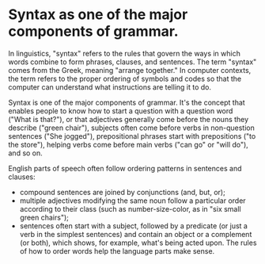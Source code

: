 # Syntax as one of the major components of grammar.

In linguistics, "syntax" refers to the rules that govern the ways in which words combine to form phrases, clauses, and sentences. The term "syntax" comes from the Greek, meaning "arrange together." In computer contexts, the term refers to the proper ordering of symbols and codes so that the computer can understand what instructions are telling it to do.

Syntax is one of the major components of grammar. It's the concept that enables people to know how to start a question with a question word ("What is that?"), or that adjectives generally come before the nouns they describe ("green chair"), subjects often come before verbs in non-question sentences ("She jogged"), prepositional phrases start with prepositions ("to the store"), helping verbs come before main verbs ("can go" or "will do"), and so on.

English parts of speech often follow ordering patterns in sentences and clauses:
- compound sentences are joined by conjunctions (and, but, or);
- multiple adjectives modifying the same noun follow a particular order according to their class (such as number-size-color, as in "six small green chairs");
- sentences often start with a subject, followed by a predicate (or just a verb in the simplest sentences) and contain an object or a complement (or both), which shows, for example, what's being acted upon.
The rules of how to order words help the language parts make sense.
